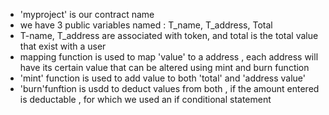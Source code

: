 - 'myproject' is our contract name
- we have 3 public variables named : T_name, T_address, Total
- T-name, T_address are associated with token, and total is the total value that exist with a user
- mapping function is used to map 'value' to a address , each address will have its certain value that can be altered using mint and burn function
- 'mint' function is used to add value to both 'total' and 'address value'
- 'burn'funftion is usdd to deduct values from both , if the amount entered is deductable , for which we used an if conditional statement
